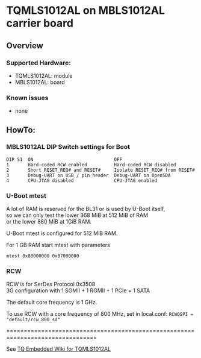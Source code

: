 # TQMLS1012AL on MBLS1012AL carrier board

## Overview

### Supported Hardware:

* TQMLS1012AL: module
* MBLS1012AL:  board

### Known issues

- none

## HowTo:

### MBLS1012AL DIP Switch settings for Boot

```
DIP S1  ON                              OFF
1       Hard-coded RCW enabled          Hard-coded RCW disabled
2       Short RESET_REQ# and RESET#     Isolate RESET_REQ# from RESET#
3       Debug-UART on USB / pin header  Debug-UART on OpenSDA
4       CPU-JTAG disabled               CPU-JTAG enabled
```

### U-Boot mtest

A lot of RAM is reserved for the BL31 or is used by U-Boot itself,  
so we can only test the lower 368 MiB at 512 MiB of RAM  
or the lower 880 MiB at 1GiB RAM.

U-Boot mtest is configured for 512 MiB RAM.

For 1 GB RAM start mtest with parameters

`mtest 0x80000000 0xB7000000`

### RCW

RCW is for SerDes Protocol 0x3508  
3G configuration with 1 SGMII + 1 RGMII + 1 PCIe + 1 SATA

The default core frequency is 1 GHz.

To use RCW with a core frequency of 800 MHz, set in local.conf:
`RCWQSPI = "default/rcw_800_sd"`

================================================================================

See [TQ Embedded Wiki for TQMLS1012AL](https://support.tq-group.com/en/layerscape/tqmls1012al)

